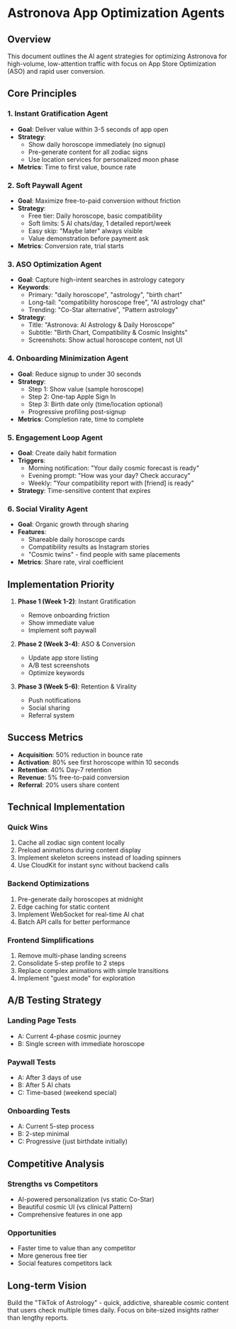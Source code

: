 # Astronova App Optimization Agents

## Overview
This document outlines the AI agent strategies for optimizing Astronova for high-volume, low-attention traffic with focus on App Store Optimization (ASO) and rapid user conversion.

## Core Principles

### 1. **Instant Gratification Agent**
- **Goal**: Deliver value within 3-5 seconds of app open
- **Strategy**: 
  - Show daily horoscope immediately (no signup)
  - Pre-generate content for all zodiac signs
  - Use location services for personalized moon phase
- **Metrics**: Time to first value, bounce rate

### 2. **Soft Paywall Agent**
- **Goal**: Maximize free-to-paid conversion without friction
- **Strategy**:
  - Free tier: Daily horoscope, basic compatibility
  - Soft limits: 5 AI chats/day, 1 detailed report/week
  - Easy skip: "Maybe later" always visible
  - Value demonstration before payment ask
- **Metrics**: Conversion rate, trial starts

### 3. **ASO Optimization Agent**
- **Goal**: Capture high-intent searches in astrology category
- **Keywords**: 
  - Primary: "daily horoscope", "astrology", "birth chart"
  - Long-tail: "compatibility horoscope free", "AI astrology chat"
  - Trending: "Co-Star alternative", "Pattern astrology"
- **Strategy**: 
  - Title: "Astronova: AI Astrology & Daily Horoscope"
  - Subtitle: "Birth Chart, Compatibility & Cosmic Insights"
  - Screenshots: Show actual horoscope content, not UI

### 4. **Onboarding Minimization Agent**
- **Goal**: Reduce signup to under 30 seconds
- **Strategy**:
  - Step 1: Show value (sample horoscope)
  - Step 2: One-tap Apple Sign In
  - Step 3: Birth date only (time/location optional)
  - Progressive profiling post-signup
- **Metrics**: Completion rate, time to complete

### 5. **Engagement Loop Agent**
- **Goal**: Create daily habit formation
- **Triggers**:
  - Morning notification: "Your daily cosmic forecast is ready"
  - Evening prompt: "How was your day? Check accuracy"
  - Weekly: "Your compatibility report with [friend] is ready"
- **Strategy**: Time-sensitive content that expires

### 6. **Social Virality Agent**
- **Goal**: Organic growth through sharing
- **Features**:
  - Shareable daily horoscope cards
  - Compatibility results as Instagram stories
  - "Cosmic twins" - find people with same placements
- **Metrics**: Share rate, viral coefficient

## Implementation Priority

1. **Phase 1 (Week 1-2)**: Instant Gratification
   - Remove onboarding friction
   - Show immediate value
   - Implement soft paywall

2. **Phase 2 (Week 3-4)**: ASO & Conversion
   - Update app store listing
   - A/B test screenshots
   - Optimize keywords

3. **Phase 3 (Week 5-6)**: Retention & Virality
   - Push notifications
   - Social sharing
   - Referral system

## Success Metrics

- **Acquisition**: 50% reduction in bounce rate
- **Activation**: 80% see first horoscope within 10 seconds
- **Retention**: 40% Day-7 retention
- **Revenue**: 5% free-to-paid conversion
- **Referral**: 20% users share content

## Technical Implementation

### Quick Wins
1. Cache all zodiac sign content locally
2. Preload animations during content display
3. Implement skeleton screens instead of loading spinners
4. Use CloudKit for instant sync without backend calls

### Backend Optimizations
1. Pre-generate daily horoscopes at midnight
2. Edge caching for static content
3. Implement WebSocket for real-time AI chat
4. Batch API calls for better performance

### Frontend Simplifications
1. Remove multi-phase landing screens
2. Consolidate 5-step profile to 2 steps
3. Replace complex animations with simple transitions
4. Implement "guest mode" for exploration

## A/B Testing Strategy

### Landing Page Tests
- A: Current 4-phase cosmic journey
- B: Single screen with immediate horoscope

### Paywall Tests
- A: After 3 days of use
- B: After 5 AI chats
- C: Time-based (weekend special)

### Onboarding Tests
- A: Current 5-step process
- B: 2-step minimal
- C: Progressive (just birthdate initially)

## Competitive Analysis

### Strengths vs Competitors
- AI-powered personalization (vs static Co-Star)
- Beautiful cosmic UI (vs clinical Pattern)
- Comprehensive features in one app

### Opportunities
- Faster time to value than any competitor
- More generous free tier
- Social features competitors lack

## Long-term Vision

Build the "TikTok of Astrology" - quick, addictive, shareable cosmic content that users check multiple times daily. Focus on bite-sized insights rather than lengthy reports.